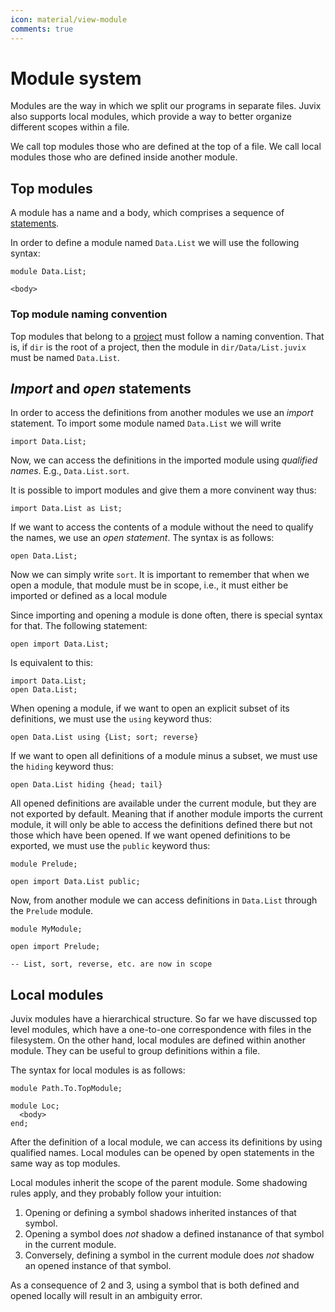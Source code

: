 ```yaml
---
icon: material/view-module
comments: true
---
```

# Module system

Modules are the way in which we split our programs in separate files. Juvix also
supports local modules, which provide a way to better organize different scopes
within a file.

We call top modules those who are defined at the top of a file.
We call local modules those who are defined inside another module.

## Top modules

A module has a name and a body, which comprises a sequence of
[statements](statement.md).

In order to define a module named `Data.List` we will use the following syntax:

```juvix
module Data.List;

<body>
```

### Top module naming convention

Top modules that belong to a [project](project.md) must follow a naming
convention. That is, if `dir` is the root of a project, then the module in
`dir/Data/List.juvix` must be named `Data.List`.

## _Import_ and _open_ statements

In order to access the definitions from another modules we use an
_import_ statement. To import some module named `Data.List` we will write

```juvix
import Data.List;
```

Now, we can access the definitions in the imported module using _qualified
names_. E.g., `Data.List.sort`.

It is possible to import modules and give them a more convinent way thus:

```juvix
import Data.List as List;
```

If we want to access the contents of a module without the need to qualify the
names, we use an _open statement_. The syntax is as follows:

```juvix
open Data.List;
```

Now we can simply write `sort`. It is important to remember that when we open a
module, that module must be in scope, i.e., it must either be imported
or defined as a local module

Since importing and opening a module is done often, there is special syntax for
that. The following statement:

```juvix
open import Data.List;
```

Is equivalent to this:

```juvix
import Data.List;
open Data.List;
```

When opening a module, if we want to open an explicit subset of its definitions,
we must use the `using` keyword thus:

```juvix
open Data.List using {List; sort; reverse}
```

If we want to open all definitions of a module minus a subset, we
must use the `hiding` keyword thus:

```juvix
open Data.List hiding {head; tail}
```

All opened definitions are available under the current module, but
they are not exported by default. Meaning that if another module imports the current
module, it will only be able to access the definitions defined there but not
those which have been opened. If we want opened definitions to be exported, we
must use the `public` keyword thus:

```
module Prelude;

open import Data.List public;
```

Now, from another module we can access definitions in `Data.List` through the
`Prelude` module.

```
module MyModule;

open import Prelude;

-- List, sort, reverse, etc. are now in scope
```

## Local modules

Juvix modules have a hierarchical structure. So far we have discussed top level
modules, which have a one-to-one correspondence with files in the filesystem. On
the other hand, local modules are defined within another module. They can be
useful to group definitions within a file.

The syntax for local modules is as follows:

```
module Path.To.TopModule;

module Loc;
  <body>
end;
```

After the definition of a local module, we can access its definitions by using
qualified names. Local modules can be opened by open statements in the same way
as top modules.

Local modules inherit the scope of the parent module. Some shadowing rules
apply, and they probably follow your intuition:

1. Opening or defining a symbol shadows inherited instances of that symbol.
2. Opening a symbol does _not_ shadow a defined instanance of that symbol in the
   current module.
3. Conversely, defining a symbol in the current module does _not_ shadow an
   opened instance of that symbol.

As a consequence of 2 and 3, using a symbol that is both defined and opened
locally will result in an ambiguity error.
